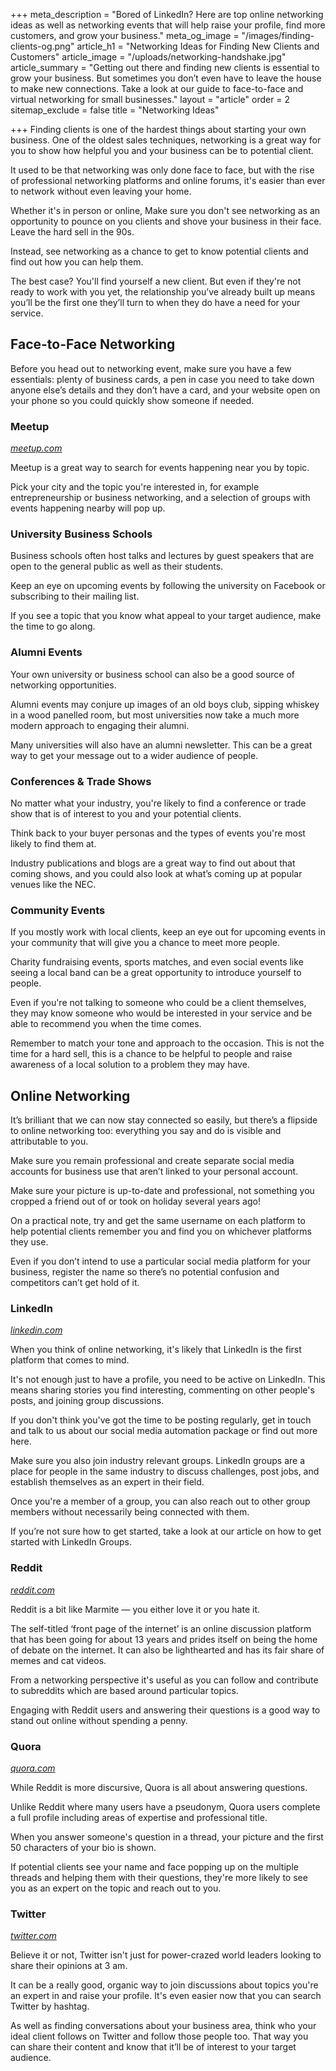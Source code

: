 +++
meta_description = "Bored of LinkedIn? Here are top online networking ideas as well as networking events that will help raise your profile, find more customers, and grow your business."
meta_og_image = "/images/finding-clients-og.png"
article_h1 = "Networking Ideas for Finding New Clients and Customers"
article_image = "/uploads/networking-handshake.jpg"
article_summary = "Getting out there and finding new clients is essential to grow your business. But sometimes you don’t even have to leave the house to make new connections. Take a look at our guide to face-to-face and virtual networking for small businesses."
layout = "article"
order = 2
sitemap_exclude = false
title = "Networking Ideas"

+++
Finding clients is one of the hardest things about starting your own business. One of the oldest sales techniques, networking is a great way for you to show how helpful you and your business can be to potential client.

It used to be that networking was only done face to face, but with the rise of professional networking platforms and online forums, it's easier than ever to network without even leaving your home.

Whether it's in person or online, Make sure you don't see networking as an opportunity to pounce on you clients and shove your business in their face. Leave the hard sell in the 90s.

Instead, see networking as a chance to get to know potential clients and find out how you can help them.

The best case? You'll find yourself a new client. But even if they're not ready to work with you yet, the relationship you’ve already built up means you’ll be the first one they’ll turn to when they do have a need for your service.

## Face-to-Face Networking

Before you head out to networking event, make sure you have a few essentials: plenty of business cards, a pen in case you need to take down anyone else’s details and they don’t have a card, and your website open on your phone so you could quickly show someone if needed.

### Meetup

[_meetup.com_](https://www.meetup.com/)

Meetup is a great way to search for events happening near you by topic.

Pick your city and the topic you're interested in, for example entrepreneurship or business networking, and a selection of groups with events happening nearby will pop up.

### University Business Schools

Business schools often host talks and lectures by guest speakers that are open to the general public as well as their students.

Keep an eye on upcoming events by following the university on Facebook or subscribing to their mailing list.

If you see a topic that you know what appeal to your target audience, make the time to go along.

### Alumni Events

Your own university or business school can also be a good source of networking opportunities.

Alumni events may conjure up images of an old boys club, sipping whiskey in a wood panelled room, but most universities now take a much more modern approach to engaging their alumni.

Many universities will also have an alumni newsletter. This can be a great way to get your message out to a wider audience of people.

### Conferences & Trade Shows

No matter what your industry, you're likely to find a conference or trade show that is of interest to you and your potential clients.

Think back to your buyer personas and the types of events you're most likely to find them at.

Industry publications and blogs are a great way to find out about that coming shows, and you could also look at what’s coming up at popular venues like the NEC.

### Community Events

If you mostly work with local clients, keep an eye out for upcoming events in your community that will give you a chance to meet more people.

Charity fundraising events, sports matches, and even social events like seeing a local band can be a great opportunity to introduce yourself to people.

Even if you're not talking to someone who could be a client themselves, they may know someone who would be interested in your service and be able to recommend you when the time comes.

Remember to match your tone and approach to the occasion. This is not the time for a hard sell, this is a chance to be helpful to people and raise awareness of a local solution to a problem they may have.

## Online Networking

It’s brilliant that we can now stay connected so easily, but there’s a flipside to online networking too: everything you say and do is visible and attributable to you.

Make sure you remain professional and create separate social media accounts for business use that aren’t linked to your personal account.

Make sure your picture is up-to-date and professional, not something you cropped a friend out of or took on holiday several years ago!

On a practical note, try and get the same username on each platform to help potential clients remember you and find you on whichever platforms they use.

Even if you don’t intend to use a particular social media platform for your business, register the name so there’s no potential confusion and competitors can’t get hold of it.

### LinkedIn

[_linkedin.com_](https://www.linkedin.com/)

When you think of online networking, it's likely that LinkedIn is the first platform that comes to mind.

It's not enough just to have a profile, you need to be active on LinkedIn. This means sharing stories you find interesting, commenting on other people's posts, and joining group discussions.

If you don't think you've got the time to be posting regularly, get in touch and talk to us about our social media automation package or find out more here.

Make sure you also join industry relevant groups. LinkedIn groups are a place for people in the same industry to discuss challenges, post jobs, and establish themselves as an expert in their field.

Once you're a member of a group, you can also reach out to other group members without necessarily being connected with them.

If you’re not sure how to get started, take a look at our article on how to get started with LinkedIn Groups.

### Reddit

[_reddit.com_](https://www.reddit.com/)

Reddit is a bit like Marmite — you either love it or you hate it.

The self-titled ‘front page of the internet’ is an online discussion platform that has been going for about 13 years and prides itself on being the home of debate on the internet. It can also be lighthearted and has its fair share of memes and cat videos.

From a networking perspective it's useful as you can follow and contribute to subreddits which are based around particular topics.

Engaging with Reddit users and answering their questions is a good way to stand out online without spending a penny.

### Quora

[_quora.com_](https://www.quora.com/)

While Reddit is more discursive, Quora is all about answering questions.

Unlike Reddit where many users have a pseudonym, Quora users complete a full profile including areas of expertise and professional title.

When you answer someone's question in a thread, your picture and the first 50 characters of your bio is shown.

If potential clients see your name and face popping up on the multiple threads and helping them with their questions, they're more likely to see you as an expert on the topic and reach out to you.

### Twitter

[_twitter.com_](https://twitter.com/)

Believe it or not, Twitter isn't just for power-crazed world leaders looking to share their opinions at 3 am.

It can be a really good, organic way to join discussions about topics you're an expert in and raise your profile. It's even easier now that you can search Twitter by hashtag.

As well as finding conversations about your business area, think who your ideal client follows on Twitter and follow those people too. That way you can share their content and know that it’ll be of interest to your target audience.